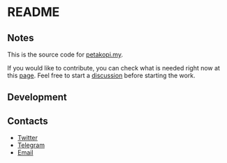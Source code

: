 # README

## Notes

This is the source code for [petakopi.my](https://petakopi.my).

If you would like to contribute, you can check what is needed right now at this
[page](https://amree.notion.site/TODO-ad7ef3788bfe47f5b10e88b7b55260a3). Feel
free to start a
[discussion](https://github.com/amree/petakopi/discussions) before starting the
work.

## Development

## Contacts

- [Twitter](https://twitter.com/AmreeZaid)
- [Telegram](https://t.me/amreezaid)
- [Email](mailto:mohd.amree@gmail.com)
